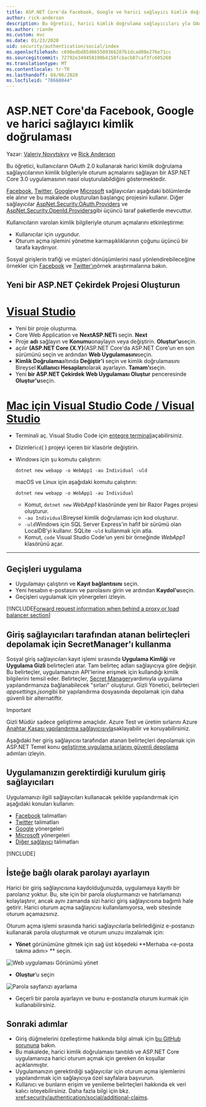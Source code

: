 ```yaml
---
title: ASP.NET Core'da Facebook, Google ve harici sağlayıcı kimlik doğrulaması
author: rick-anderson
description: Bu öğretici, harici kimlik doğrulama sağlayıcıları yla OAuth 2.0 kullanarak bir ASP.NET Core uygulamasının nasıl oluşturulabildiğini göstermektedir.
ms.author: riande
ms.custom: mvc
ms.date: 01/23/2020
uid: security/authentication/social/index
ms.openlocfilehash: c698edbd85d665509366287b1dcad08e276e71cc
ms.sourcegitcommit: 72792e349458190b4158fcbacb87caf3fc605268
ms.translationtype: MT
ms.contentlocale: tr-TR
ms.lasthandoff: 04/06/2020
ms.locfileid: "78668044"
---
```

# <a name="facebook-google-and-external-provider-authentication-in-aspnet-core"></a>ASP.NET Core'da Facebook, Google ve harici sağlayıcı kimlik doğrulaması

Yazar: [Valeriy Novytskyy](https://github.com/01binary) ve [Rick Anderson](https://twitter.com/RickAndMSFT)

Bu öğretici, kullanıcıların OAuth 2.0 kullanarak harici kimlik doğrulama sağlayıcılarının kimlik bilgileriyle oturum açmalarını sağlayan bir ASP.NET Core 3.0 uygulamasının nasıl oluşturulabildiğini göstermektedir.

[Facebook,](xref:security/authentication/facebook-logins) [Twitter,](xref:security/authentication/twitter-logins) [Google](xref:security/authentication/google-logins)ve [Microsoft](xref:security/authentication/microsoft-logins) sağlayıcıları aşağıdaki bölümlerde ele alınır ve bu makalede oluşturulan başlangıç projesini kullanır. Diğer sağlayıcılar [AspNet.Security.OAuth.Providers](https://github.com/aspnet-contrib/AspNet.Security.OAuth.Providers) ve [AspNet.Security.OpenId.Providers](https://github.com/aspnet-contrib/AspNet.Security.OpenId.Providers)gibi üçüncü taraf paketlerde mevcuttur.

Kullanıcıların varolan kimlik bilgileriyle oturum açmalarını etkinleştirme:

* Kullanıcılar için uygundur.
* Oturum açma işlemini yönetme karmaşıklıklarının çoğunu üçüncü bir tarafa kaydırıyor.

Sosyal girişlerin trafiği ve müşteri dönüşümlerini nasıl yönlendirebileceğine örnekler için [Facebook](https://www.facebook.com/unsupportedbrowser) ve [Twitter'ın](https://dev.twitter.com/resources/case-studies)örnek araştırmalarına bakın.

## <a name="create-a-new-aspnet-core-project"></a>Yeni bir ASP.NET Çekirdek Projesi Oluşturun

# <a name="visual-studio"></a>[Visual Studio](#tab/visual-studio)

* Yeni bir proje oluşturma.
* Core Web Application ve **NextASP.NETi** seçin. **Next**
* Proje **adı** sağlayın ve **Konumu**onaylayın veya değiştirin. **Oluştur'u**seçin.
* açılır **(ASP.NET Core {X.Y}**(ASP.NET Core'da ASP.NET Core'un en son sürümünü seçin ve ardından **Web Uygulamasını**seçin.
* **Kimlik Doğrulama**altında **Değiştir'i** seçin ve kimlik doğrulamasını Bireysel **Kullanıcı Hesapları**olarak ayarlayın. **Tamam'ı**seçin.
* Yeni **bir ASP.NET Çekirdek Web Uygulaması Oluştur** penceresinde **Oluştur'u**seçin.

# <a name="visual-studio-code--visual-studio-for-mac"></a>[Mac için Visual Studio Code / Visual Studio](#tab/visual-studio-code+visual-studio-mac)

* Terminali aç.  Visual Studio Code için [entegre terminali](https://code.visualstudio.com/docs/editor/integrated-terminal)açabilirsiniz.

* Dizinleri`cd`( ) projeyi içeren bir klasörle değiştirin.

* Windows için şu komutu çalıştırın:

  ```dotnetcli
  dotnet new webapp -o WebApp1 -au Individual -uld
  ```

  macOS ve Linux için aşağıdaki komutu çalıştırın:

  ```dotnetcli
  dotnet new webapp -o WebApp1 -au Individual
  ```

  * Komut, `dotnet new` *WebApp1* klasöründe yeni bir Razor Pages projesi oluşturur.
  * `-au Individual`Bireysel kimlik doğrulaması için kod oluşturur.
  * `-uld`Windows için SQL Server Express'in hafif bir sürümü olan LocalDB'yi kullanır. SQLite `-uld` kullanmak için atla.
  * Komut, `code` Visual Studio Code'un yeni bir örneğinde *WebApp1* klasörünü açar.

---

## <a name="apply-migrations"></a>Geçişleri uygulama

* Uygulamayı çalıştırın ve **Kayıt bağlantısını** seçin.
* Yeni hesabın e-postasını ve parolasını girin ve ardından **Kaydol'u**seçin.
* Geçişleri uygulamak için yönergeleri izleyin.

[!INCLUDE[Forward request information when behind a proxy or load balancer section](includes/forwarded-headers-middleware.md)]

## <a name="use-secretmanager-to-store-tokens-assigned-by-login-providers"></a>Giriş sağlayıcıları tarafından atanan belirteçleri depolamak için SecretManager'ı kullanma

Sosyal giriş sağlayıcıları kayıt işlemi sırasında **Uygulama Kimliği** ve **Uygulama Gizli** belirteçleri atar. Tam belirteç adları sağlayıcıya göre değişir. Bu belirteçler, uygulamanızın API'lerine erişmek için kullandığı kimlik bilgilerini temsil eder. Belirteçler, [Secret Manager](xref:security/app-secrets#secret-manager)yardımıyla uygulama yapılandırmanıza bağlanabilecek "sırları" oluşturur. Gizli Yönetici, belirteçleri *appsettings.json*gibi bir yapılandırma dosyasında depolamak için daha güvenli bir alternatiftir.

> [!IMPORTANT]
> Gizli Müdür sadece geliştirme amaçlıdır. Azure Test ve üretim sırlarını Azure [Anahtar Kasası yapılandırma sağlayıcısıyla](xref:security/key-vault-configuration)saklayabilir ve koruyabilirsiniz.

Aşağıdaki her giriş sağlayıcısı tarafından atanan belirteçleri depolamak için ASP.NET Temel konu [geliştirme uygulama sırlarını güvenli depolama](xref:security/app-secrets) adımları izleyin.

## <a name="setup-login-providers-required-by-your-application"></a>Uygulamanızın gerektirdiği kurulum giriş sağlayıcıları

Uygulamanızı ilgili sağlayıcıları kullanacak şekilde yapılandırmak için aşağıdaki konuları kullanın:

* [Facebook](xref:security/authentication/facebook-logins) talimatları
* [Twitter](xref:security/authentication/twitter-logins) talimatları
* [Google](xref:security/authentication/google-logins) yönergeleri
* [Microsoft](xref:security/authentication/microsoft-logins) yönergeleri
* [Diğer sağlayıcı](xref:security/authentication/otherlogins) talimatları

[!INCLUDE[](includes/chain-auth-providers.md)]

## <a name="optionally-set-password"></a>İsteğe bağlı olarak parolayı ayarlayın

Harici bir giriş sağlayıcısına kaydolduğunuzda, uygulamaya kayıtlı bir parolanız yoktur. Bu, site için bir parola oluşturmanızı ve hatırlamanızı kolaylaştırır, ancak aynı zamanda sizi harici giriş sağlayıcısına bağımlı hale getirir. Harici oturum açma sağlayıcısı kullanılamıyorsa, web sitesinde oturum açamazsınız.

Oturum açma işlemi sırasında harici sağlayıcılarla belirlediğiniz e-postanızı kullanarak parola oluşturmak ve oturum unuzu imzalamak için:

* **Yönet** görünümüne gitmek için sağ üst köşedeki **Merhaba &lt;e-posta takma adını&gt; ** seçin.

![Web uygulaması Görünümü yönet](index/_static/pass1a.png)

* **Oluştur**’u seçin

![Parola sayfanızı ayarlama](index/_static/pass2a.png)

* Geçerli bir parola ayarlayın ve bunu e-postanızla oturum kurmak için kullanabilirsiniz.

## <a name="next-steps"></a>Sonraki adımlar

* Giriş düğmelerini özelleştirme hakkında bilgi almak için [bu GitHub sorununa](https://github.com/dotnet/AspNetCore.Docs/issues/10563) bakın.
* Bu makalede, harici kimlik doğrulaması tanıtıldı ve ASP.NET Core uygulamanıza harici oturum açmak için gereken ön koşullar açıklanmıştır.
* Uygulamanızın gerektirdiği sağlayıcılar için oturum açma işlemlerini yapılandırmak için sağlayıcıya özel sayfalara başvurun.
* Kullanıcı ve bunların erişim ve yenileme belirteçleri hakkında ek veri kalıcı isteyebilirsiniz. Daha fazla bilgi için bkz. <xref:security/authentication/social/additional-claims>.
